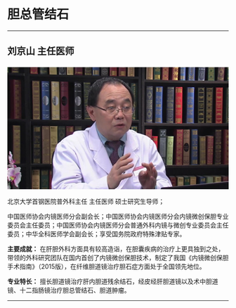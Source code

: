 # 胆总管结石

---

## 刘京山 主任医师

![1679228586378](image/c05_014/1679228586378.png)

北京大学首钢医院普外科主任 主任医师 硕士研究生导师；

中国医师协会内镜医师分会副会长；中国医师协会内镜医师分会内镜微创保胆专业委员会主任委员；中国医师协会内镜医师分会普通外科内镜与微创专业委员会主任委员；中华全科医师学会副会长；享受国务院政府特殊津贴专家。


**主要成就：** 在肝胆外科方面具有较高造诣，在胆囊疾病的治疗上更具独到之处，带领的外科研究团队在国内首创了内镜微创保胆技术，制定了我国《内镜微创保胆手术指南》（2015版），在纤维胆道镜治疗胆石症方面处于全国领先地位。


**专业特长：** 擅长胆道镜治疗肝内胆道残余结石，经皮经肝胆道镜以及术中胆道镜、十二指肠镜治疗胆总管结石、胆道肿瘤。

---
